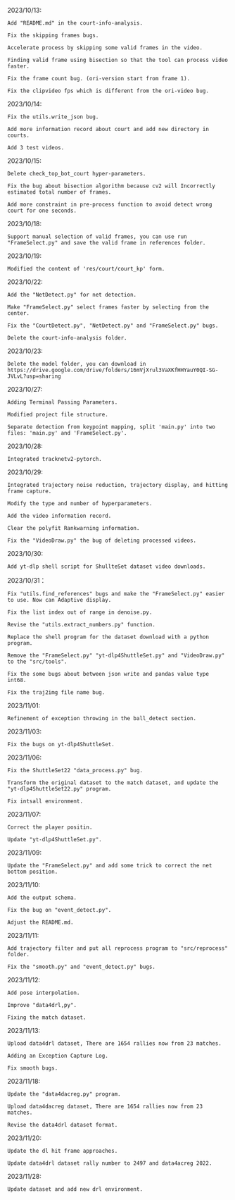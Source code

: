 2023/10/13: 
    
    Add "README.md" in the court-info-analysis.
    
    Fix the skipping frames bugs.

    Accelerate process by skipping some valid frames in the video.
    
    Finding valid frame using bisection so that the tool can process video faster.    

    Fix the frame count bug. (ori-version start from frame 1). 

    Fix the clipvideo fps which is different from the ori-video bug. 

2023/10/14:

    Fix the utils.write_json bug. 

    Add more information record about court and add new directory in courts.

    Add 3 test videos.

2023/10/15:

    Delete check_top_bot_court hyper-parameters. 

    Fix the bug about bisection algorithm because cv2 will Incorrectly estimated total number of frames. 

    Add more constraint in pre-process function to avoid detect wrong court for one seconds.

2023/10/18:

    Support manual selection of valid frames, you can use run "FrameSelect.py" and save the valid frame in references folder. 

2023/10/19:

    Modified the content of 'res/court/court_kp' form. 

2023/10/22:
 
    Add the "NetDetect.py" for net detection.
    
    Make "FrameSelect.py" select frames faster by selecting from the center. 

    Fix the "CourtDetect.py", "NetDetect.py" and "FrameSelect.py" bugs.

    Delete the court-info-analysis folder.   

2023/10/23:

    Delete the model folder, you can download in https://drive.google.com/drive/folders/16mVjXrul3VaXKfHHYauY0QI-SG-JVLvL?usp=sharing

2023/10/27:

    Adding Terminal Passing Parameters. 

    Modified project file structure. 

    Separate detection from keypoint mapping, split 'main.py' into two files: 'main.py' and 'FrameSelect.py'.

2023/10/28:

    Integrated tracknetv2-pytorch.

2023/10/29:

    Integrated trajectory noise reduction, trajectory display, and hitting frame capture. 

    Modify the type and number of hyperparameters. 

    Add the video information record. 

    Clear the polyfit Rankwarning information. 

    Fix the "VideoDraw.py" the bug of deleting processed videos. 


2023/10/30:

    Add yt-dlp shell script for ShullteSet dataset video downloads. 

2023/10/31：

    Fix "utils.find_references" bugs and make the "FrameSelect.py" easier to use. Now can Adaptive display.

    Fix the list index out of range in denoise.py. 

    Revise the "utils.extract_numbers.py" function.

    Replace the shell program for the dataset download with a python program. 

    Remove the "FrameSelect.py" "yt-dlp4ShuttleSet.py" and "VideoDraw.py" to the "src/tools". 

    Fix the some bugs about between json write and pandas value type int68.  

    Fix the traj2img file name bug. 

2023/11/01:

    Refinement of exception throwing in the ball_detect section. 

2023/11/03:

    Fix the bugs on yt-dlp4ShuttleSet.

2023/11/06:

    Fix the ShuttleSet22 "data_process.py" bug. 

    Transform the original dataset to the match dataset, and update the "yt-dlp4ShuttleSet22.py" program.

    Fix intsall environment.

2023/11/07:

    Correct the player positin. 

    Update "yt-dlp4ShuttleSet.py". 

2023/11/09:

    Update the "FrameSelect.py" and add some trick to correct the net bottom position.

2023/11/10:

    Add the output schema.

    Fix the bug on "event_detect.py".

    Adjust the README.md.

2023/11/11:

    Add trajectory filter and put all reprocess program to "src/reprocess" folder.

    Fix the "smooth.py" and "event_detect.py" bugs.

2023/11/12:

    Add pose interpolation.

    Improve "data4drl,py".

    Fixing the match dataset. 

2023/11/13:

    Upload data4drl dataset, There are 1654 rallies now from 23 matches.

    Adding an Exception Capture Log.

    Fix smooth bugs.

2023/11/18:

    Update the "data4dacreg.py" program. 
    
    Upload data4dacreg dataset, There are 1654 rallies now from 23 matches.

    Revise the data4drl dataset format.

2023/11/20:

    Update the dl hit frame approaches.

    Update data4drl dataset rally number to 2497 and data4acreg 2022.

2023/11/28:

    Update dataset and add new drl environment.
    

    